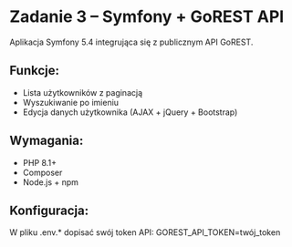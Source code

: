 # Zadanie 3 – Symfony + GoREST API

Aplikacja Symfony 5.4 integrująca się z publicznym API GoREST.

## Funkcje:
- Lista użytkowników z paginacją
- Wyszukiwanie po imieniu
- Edycja danych użytkownika (AJAX + jQuery + Bootstrap)

## Wymagania:
- PHP 8.1+
- Composer
- Node.js + npm

## Konfiguracja:
W pliku .env.* dopisać swój token API:
GOREST_API_TOKEN=twój_token

